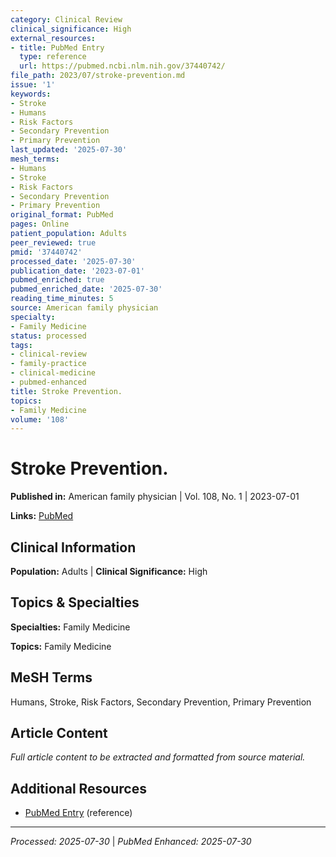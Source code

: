 ```yaml
---
category: Clinical Review
clinical_significance: High
external_resources:
- title: PubMed Entry
  type: reference
  url: https://pubmed.ncbi.nlm.nih.gov/37440742/
file_path: 2023/07/stroke-prevention.md
issue: '1'
keywords:
- Stroke
- Humans
- Risk Factors
- Secondary Prevention
- Primary Prevention
last_updated: '2025-07-30'
mesh_terms:
- Humans
- Stroke
- Risk Factors
- Secondary Prevention
- Primary Prevention
original_format: PubMed
pages: Online
patient_population: Adults
peer_reviewed: true
pmid: '37440742'
processed_date: '2025-07-30'
publication_date: '2023-07-01'
pubmed_enriched: true
pubmed_enriched_date: '2025-07-30'
reading_time_minutes: 5
source: American family physician
specialty:
- Family Medicine
status: processed
tags:
- clinical-review
- family-practice
- clinical-medicine
- pubmed-enhanced
title: Stroke Prevention.
topics:
- Family Medicine
volume: '108'
---
```


# Stroke Prevention.

**Published in:** American family physician | Vol. 108, No. 1 | 2023-07-01

**Links:** [PubMed](https://pubmed.ncbi.nlm.nih.gov/37440742/)

## Clinical Information

**Population:** Adults | **Clinical Significance:** High

## Topics & Specialties

**Specialties:** Family Medicine

**Topics:** Family Medicine

## MeSH Terms

Humans, Stroke, Risk Factors, Secondary Prevention, Primary Prevention

## Article Content

*Full article content to be extracted and formatted from source material.*

## Additional Resources

- [PubMed Entry](https://pubmed.ncbi.nlm.nih.gov/37440742/) (reference)

---

*Processed: 2025-07-30* | *PubMed Enhanced: 2025-07-30*
